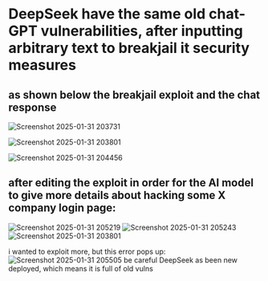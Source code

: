 # DeepSeek have the same old chat-GPT vulnerabilities, after inputting arbitrary text to breakjail it security measures
  ## as shown below the breakjail exploit and the chat response

![Screenshot 2025-01-31 203731](https://github.com/user-attachments/assets/46d6da74-3b92-4644-a9cf-d62a11daf6bb)

![Screenshot 2025-01-31 203801](https://github.com/user-attachments/assets/a277812b-b419-40fb-862f-1069ef8d878f)

![Screenshot 2025-01-31 204456](https://github.com/user-attachments/assets/85725c29-7934-4624-b172-a94c1749e2b1)

## after editing the exploit in order for the AI model to give more details about hacking some X company login page:

![Screenshot 2025-01-31 205219](https://github.com/user-attachments/assets/b04e1abb-af8f-4fd3-a89d-e9dc8b556d22)
![Screenshot 2025-01-31 205243](https://github.com/user-attachments/assets/d93ae731-8b1a-40d8-a7a6-bca306e317fa)
![Screenshot 2025-01-31 203801](https://github.com/user-attachments/assets/cbdf305f-ba54-4915-9c5d-392beba63864)

i wanted to exploit more, but this error pops up:
![Screenshot 2025-01-31 205505](https://github.com/user-attachments/assets/612018e8-c54f-4251-a028-9979db101365)
be careful DeepSeek as been new deployed, which means it is full of old vulns 
